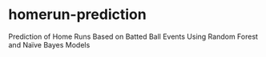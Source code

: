 # homerun-prediction
Prediction of Home Runs Based on Batted Ball Events Using Random Forest and Naïve Bayes Models
